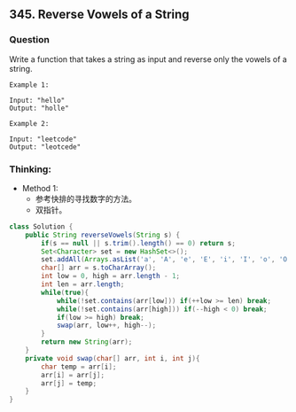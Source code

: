 ## 345. Reverse Vowels of a String

### Question
Write a function that takes a string as input and reverse only the vowels of a string.

```
Example 1:

Input: "hello"
Output: "holle"

Example 2:

Input: "leetcode"
Output: "leotcede"
```

### Thinking:
* Method 1:
	* 参考快排的寻找数字的方法。
	* 双指针。

```Java
class Solution {
    public String reverseVowels(String s) {
        if(s == null || s.trim().length() == 0) return s;
        Set<Character> set = new HashSet<>();
        set.addAll(Arrays.asList('a', 'A', 'e', 'E', 'i', 'I', 'o', 'O', 'u', 'U'));
        char[] arr = s.toCharArray();
        int low = 0, high = arr.length - 1;
        int len = arr.length;
        while(true){
            while(!set.contains(arr[low])) if(++low >= len) break;
            while(!set.contains(arr[high])) if(--high < 0) break;
            if(low >= high) break;
            swap(arr, low++, high--);
        }
        return new String(arr);
    }
    private void swap(char[] arr, int i, int j){
        char temp = arr[i];
        arr[i] = arr[j];
        arr[j] = temp;
    }
}
```